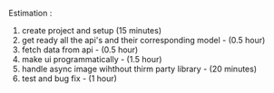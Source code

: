 Estimation : 
  1. create project and setup (15 minutes)
  2. get ready all the api's and their corresponding model - (0.5 hour)
  3. fetch data from api - (0.5 hour)
  4. make ui programmatically - (1.5 hour)
  5. handle async image wihthout thirm party library - (20 minutes)
  6. test and bug fix - (1 hour)
